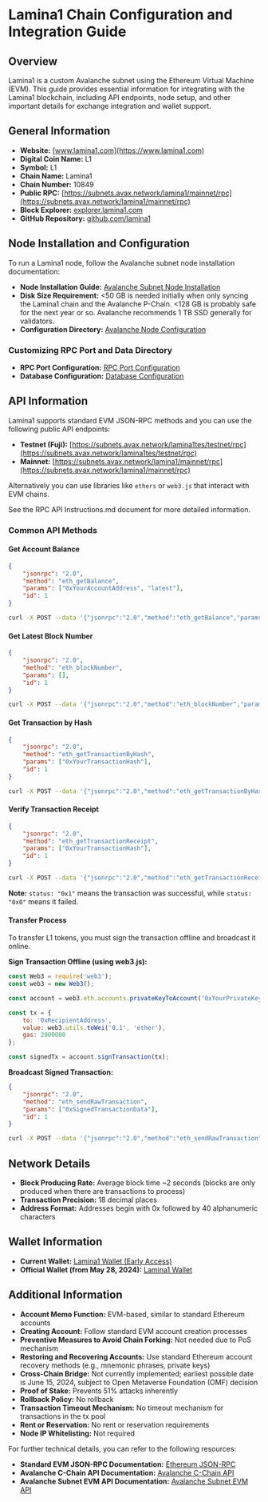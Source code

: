 # Lamina1 Chain Configuration and Integration Guide

## Overview
Lamina1 is a custom Avalanche subnet using the Ethereum Virtual Machine (EVM). This guide provides essential information for integrating with the Lamina1 blockchain, including API endpoints, node setup, and other important details for exchange integration and wallet support.

## General Information
- **Website:** [www.lamina1.com](https://www.lamina1.com)
- **Digital Coin Name:** L1
- **Symbol:** L1
- **Chain Name:** Lamina1
- **Chain Number:** 10849
- **Public RPC:** [https://subnets.avax.network/lamina1/mainnet/rpc](https://subnets.avax.network/lamina1/mainnet/rpc)
- **Block Explorer:** [explorer.lamina1.com](https://explorer.lamina1.com)
- **GitHub Repository:** [github.com/lamina1](https://github.com/lamina1)

## Node Installation and Configuration
To run a Lamina1 node, follow the Avalanche subnet node installation documentation:
- **Node Installation Guide:** [Avalanche Subnet Node Installation](https://docs.avax.network/nodes/run/subnet-node)
- **Disk Size Requirement:** <50 GB is needed initially when only syncing the Lamina1 chain and the Avalanche P-Chain. <128 GB is probably safe for the next year or so. Avalanche recommends 1 TB SSD generally for validators. 
- **Configuration Directory:** [Avalanche Node Configuration](https://docs.avax.network/nodes/configure/avalanchego-config-flags#data-directory)

### Customizing RPC Port and Data Directory
- **RPC Port Configuration:** [RPC Port Configuration](https://docs.avax.network/nodes/configure/avalanchego-config-flags#--http-port-int)
- **Database Configuration:** [Database Configuration](https://docs.avax.network/nodes/configure/avalanchego-config-flags#database)

## API Information
Lamina1 supports standard EVM JSON-RPC methods and you can use the following public API endpoints:
- **Testnet (Fuji):** [https://subnets.avax.network/lamina1tes/testnet/rpc](https://subnets.avax.network/lamina1tes/testnet/rpc)
- **Mainnet:** [https://subnets.avax.network/lamina1/mainnet/rpc](https://subnets.avax.network/lamina1/mainnet/rpc)

Alternatively you can use libraries like `ethers` or `web3.js` that interact with EVM chains. 

See the RPC API Instructions.md document for more detailed information.

### Common API Methods
#### Get Account Balance
```json
{
    "jsonrpc": "2.0",
    "method": "eth_getBalance",
    "params": ["0xYourAccountAddress", "latest"],
    "id": 1
}
```
```sh
curl -X POST --data '{"jsonrpc":"2.0","method":"eth_getBalance","params":["0xYourAccountAddress", "latest"],"id":1}' -H "Content-Type: application/json" http://localhost:8545
```

#### Get Latest Block Number
```json
{
    "jsonrpc": "2.0",
    "method": "eth_blockNumber",
    "params": [],
    "id": 1
}
```
```sh
curl -X POST --data '{"jsonrpc":"2.0","method":"eth_blockNumber","params":[],"id":1}' -H "Content-Type: application/json" http://localhost:8545
```

#### Get Transaction by Hash
```json
{
    "jsonrpc": "2.0",
    "method": "eth_getTransactionByHash",
    "params": ["0xYourTransactionHash"],
    "id": 1
}
```
```sh
curl -X POST --data '{"jsonrpc":"2.0","method":"eth_getTransactionByHash","params":["0xYourTransactionHash"],"id":1}' -H "Content-Type: application/json" http://localhost:8545
```

#### Verify Transaction Receipt
```json
{
    "jsonrpc": "2.0",
    "method": "eth_getTransactionReceipt",
    "params": ["0xYourTransactionHash"],
    "id": 1
}
```
```sh
curl -X POST --data '{"jsonrpc":"2.0","method":"eth_getTransactionReceipt","params":["0xYourTransactionHash"],"id":1}' -H "Content-Type: application/json" http://localhost:8545
```

**Note:** `status: "0x1"` means the transaction was successful, while `status: "0x0"` means it failed.

#### Transfer Process
To transfer L1 tokens, you must sign the transaction offline and broadcast it online.

**Sign Transaction Offline (using web3.js):**
```javascript
const Web3 = require('web3');
const web3 = new Web3();

const account = web3.eth.accounts.privateKeyToAccount('0xYourPrivateKey');

const tx = {
    to: '0xRecipientAddress',
    value: web3.utils.toWei('0.1', 'ether'),
    gas: 2000000
};

const signedTx = account.signTransaction(tx);
```

**Broadcast Signed Transaction:**
```json
{
    "jsonrpc": "2.0",
    "method": "eth_sendRawTransaction",
    "params": ["0xSignedTransactionData"],
    "id": 1
}
```
```sh
curl -X POST --data '{"jsonrpc":"2.0","method":"eth_sendRawTransaction","params":["0xSignedTransactionData"],"id":1}' -H "Content-Type: application/json" http://localhost:8545
```

## Network Details
- **Block Producing Rate:** Average block time ~2 seconds (blocks are only produced when there are transactions to process)
- **Transaction Precision:** 18 decimal places
- **Address Format:** Addresses begin with 0x followed by 40 alphanumeric characters

## Wallet Information
- **Current Wallet:** [Lamina1 Wallet (Early Access)](https://eap.hubdemo.lamina1.com)
- **Official Wallet (from May 28, 2024):** [Lamina1 Wallet](https://www.lamina1.com)

## Additional Information
- **Account Memo Function:** EVM-based, similar to standard Ethereum accounts
- **Creating Account:** Follow standard EVM account creation processes
- **Preventive Measures to Avoid Chain Forking:** Not needed due to PoS mechanism
- **Restoring and Recovering Accounts:** Use standard Ethereum account recovery methods (e.g., mnemonic phrases, private keys)
- **Cross-Chain Bridge:** Not currently implemented; earliest possible date is June 15, 2024, subject to Open Metaverse Foundation (OMF) decision
- **Proof of Stake:** Prevents 51% attacks inherently
- **Rollback Policy:** No rollback
- **Transaction Timeout Mechanism:** No timeout mechanism for transactions in the tx pool
- **Rent or Reservation:** No rent or reservation requirements
- **Node IP Whitelisting:** Not required

For further technical details, you can refer to the following resources:
- **Standard EVM JSON-RPC Documentation:** [Ethereum JSON-RPC](https://geth.ethereum.org/docs/interacting-with-geth/rpc)
- **Avalanche C-Chain API Documentation:** [Avalanche C-Chain API](https://docs.avax.network/reference/avalanchego/c-chain/api)
- **Avalanche Subnet EVM API Documentation:** [Avalanche Subnet EVM API](https://docs.avax.network/reference/subnet-evm/api)